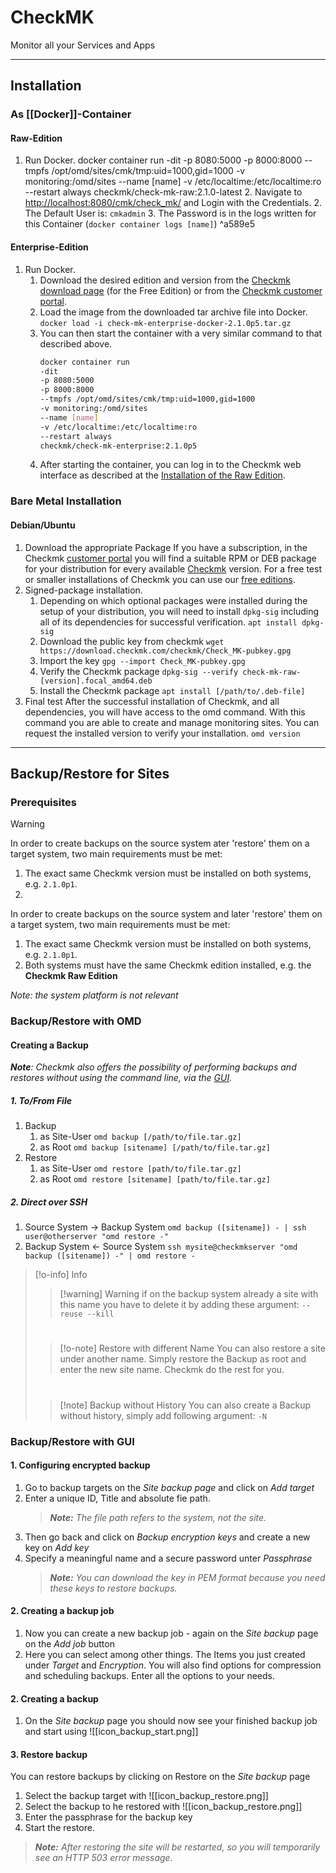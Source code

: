 # CheckMK
Monitor all your Services and Apps

---
## Installation

### As [[Docker]]-Container

#### Raw-Edition
1. Run Docker.
   docker container run 
	   -dit
	   -p 8080:5000
	   -p 8000:8000
	   --tmpfs /opt/omd/sites/cmk/tmp:uid=1000,gid=1000
	   -v monitoring:/omd/sites
	   --name [name]
	   -v /etc/localtime:/etc/localtime:ro
	   --restart always
	   checkmk/check-mk-raw:2.1.0-latest
   2. Navigate to [http://localhost:8080/cmk/check_mk/](http://localhost:8080/cmk/check_mk/) and Login with the Credentials.
	   2. The Default User is: `cmkadmin`
	   3. The Password is in the logs written for this Container (`docker container logs [name]`) ^a589e5

#### Enterprise-Edition
1. Run Docker.
	1. Download the desired edition and version from the [Checkmk download page](https://checkmk.com/download?method=docker&edition=cfe&version=stable) (for the Free Edition) or from the [Checkmk customer portal](https://portal.checkmk.com/).
	2. Load the image from the downloaded tar archive file into Docker.
		   `docker load -i check-mk-enterprise-docker-2.1.0p5.tar.gz`
	1. You can then start the container with a very similar command to that described above.
	   ```bash
	   docker container run
	   -dit
	   -p 8080:5000
	   -p 8000:8000
	   --tmpfs /opt/omd/sites/cmk/tmp:uid=1000,gid=1000
	   -v monitoring:/omd/sites
	   --name [name]
	   -v /etc/localtime:/etc/localtime:ro
	   --restart always
	   checkmk/check-mk-enterprise:2.1.0p5
	   ```
	4. After starting the container, you can log in to the Checkmk web interface as described at the [Installation of the Raw Edition](#^a589e5).

### Bare Metal Installation

#### Debian/Ubuntu
1. Download the appropriate Package
	   If you have a subscription, in the Checkmk [customer portal](https://portal.checkmk.com/)  you will find a suitable RPM or DEB package for your distribution for every available [Checkmk](https://docs.checkmk.com/latest/en/cmk_versions.html) version. For a free test or smaller installations of Checkmk you can use our [free editions](https://checkmk.com/de/download).
2. Signed-package installation.
	1. Depending on which optional packages were installed during the setup of your distribution, you will need to install `dpkg-sig` including all of its dependencies for successful verification.
		   `apt install dpkg-sig`
	2. Download the public key from checkmk
		   `wget https://download.checkmk.com/checkmk/Check_MK-pubkey.gpg`
	3. Import the key
		   `gpg --import Check_MK-pubkey.gpg`
	4. Verify the Checkmk package
		   `dpkg-sig --verify check-mk-raw-[version].focal_amd64.deb`
	5. Install the Checkmk package
		   `apt install [/path/to/.deb-file]`
3. Final test
	   After the successful installation of Checkmk, and all dependencies, you will have access to the omd command. With this command you are able to create and manage monitoring sites. You can request the installed version to verify your installation. `omd version`

---
## Backup/Restore for Sites

### Prerequisites
>[!warning]
>In order to create backups on the source system ater 'restore' them on a target system, two main requirements must be met:
>1. The exact same Checkmk version must be installed on both systems, e.g. `2.1.0p1`.
>2. 


In order to create backups on the source system and later 'restore' them on a target system, two main requirements must be met:
1. The exact same Checkmk version must be installed on both systems, e.g. `2.1.0p1`.
2. Both systems must have the same Checkmk edition installed, e.g. the **Checkmk Raw Edition**

*Note: the system platform is not relevant*

### Backup/Restore with OMD

#### Creating a Backup
***Note**: Checkmk also offers the possibility of performing backups and restores without using the command line, via the [GUI](#^78d8ec).*

##### 1. To/From File
1. Backup
	1. as Site-User
		   `omd backup [/path/to/file.tar.gz]`
	2. as Root
		   `omd backup [sitename] [/path/to/file.tar.gz]`
2. Restore
	1. as Site-User
		   `omd restore [path/to/file.tar.gz]`
	2. as Root
		   `omd restore [sitename] [path/to/file.tar.gz]`
##### 2. Direct over SSH
1. Source System -> Backup System
	   `omd backup ([sitename]) - | ssh user@otherserver "omd restore -"`
2. Backup System <- Source System
	   `ssh mysite@checkmkserver "omd backup ([sitename]) -" | omd restore -`


>[!o-info] Info
>>[!warning] Warning
>>if on the backup system already a site with this name you have to delete it by adding these argument: `--reuse --kill`
>#
>>[!o-note] Restore with different Name
>>You can also restore a site under another name. Simply restore the Backup as root and enter the new site name. Checkmk do the rest for you.
>#
>>[!note] Backup without History
>>You can also create a Backup without history, simply add following argument: `-N`



### Backup/Restore with GUI
#### 1. Configuring encrypted backup
1. Go to backup targets on the *Site backup page* and click on *Add target*
2. Enter a unique ID, Title and absolute fie path. 
   >***Note:** The file path refers to the system, not the site.*
3. Then go back and click on *Backup encryption keys* and create a new key on *Add key*
4. Specify a meaningful name and a secure password unter *Passphrase*
   >***Note:** You can download the key in PEM format because you need these keys to restore backups.*

#### 2. Creating a backup job
1. Now you can create a new backup job - again on the *Site backup* page on the *Add job* button
2. Here you can select among other things. The Items you just created under *Target* and *Encryption*. You will also find options for compression and scheduling backups. Enter all the options to your needs.

#### 2. Creating a backup
1. On the *Site backup* page you should now see your finished backup job and start using ![[icon_backup_start.png]]


#### 3. Restore backup
You can restore backups by clicking on Restore on the *Site backup* page
1. Select the backup target with ![[icon_backup_restore.png]] 
2. Select the backup to he restored with ![[icon_backup_restore.png]]
3. Enter the passphrase for the backup key
4. Start the restore.
>***Note:** After restoring the site will be restarted, so you will temporarily see an HTTP 503 error message.*